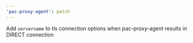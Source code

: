 ```yaml
---
'pac-proxy-agent': patch
---
```


Add `servername` to tls connection options when pac-proxy-agent results in DIRECT connection
